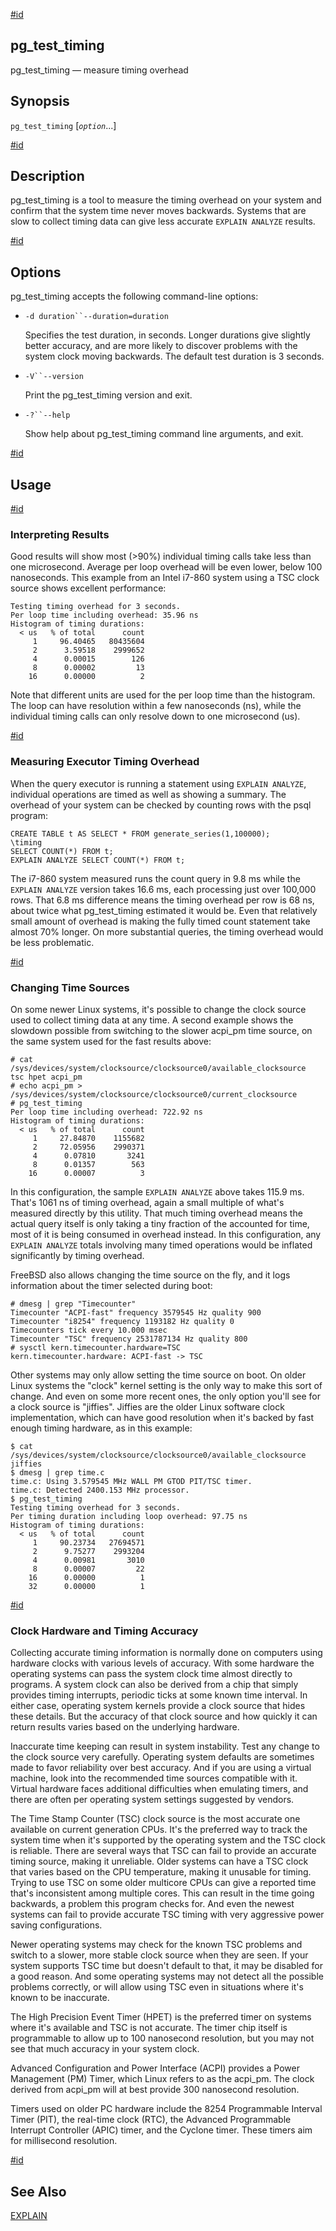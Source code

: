 [#id](#PGTESTTIMING)

## pg_test_timing

pg_test_timing — measure timing overhead

## Synopsis

`pg_test_timing` \[_`option`_...]

[#id](#id-1.9.5.11.5)

## Description

pg_test_timing is a tool to measure the timing overhead on your system and confirm that the system time never moves backwards. Systems that are slow to collect timing data can give less accurate `EXPLAIN ANALYZE` results.

[#id](#id-1.9.5.11.6)

## Options

pg_test_timing accepts the following command-line options:

- `-d duration``--duration=duration`

  Specifies the test duration, in seconds. Longer durations give slightly better accuracy, and are more likely to discover problems with the system clock moving backwards. The default test duration is 3 seconds.

- `-V``--version`

  Print the pg_test_timing version and exit.

- `-?``--help`

  Show help about pg_test_timing command line arguments, and exit.

[#id](#id-1.9.5.11.7)

## Usage

[#id](#id-1.9.5.11.7.2)

### Interpreting Results

Good results will show most (>90%) individual timing calls take less than one microsecond. Average per loop overhead will be even lower, below 100 nanoseconds. This example from an Intel i7-860 system using a TSC clock source shows excellent performance:

```
Testing timing overhead for 3 seconds.
Per loop time including overhead: 35.96 ns
Histogram of timing durations:
  < us   % of total      count
     1     96.40465   80435604
     2      3.59518    2999652
     4      0.00015        126
     8      0.00002         13
    16      0.00000          2
```

Note that different units are used for the per loop time than the histogram. The loop can have resolution within a few nanoseconds (ns), while the individual timing calls can only resolve down to one microsecond (us).

[#id](#id-1.9.5.11.7.3)

### Measuring Executor Timing Overhead

When the query executor is running a statement using `EXPLAIN ANALYZE`, individual operations are timed as well as showing a summary. The overhead of your system can be checked by counting rows with the psql program:

```
CREATE TABLE t AS SELECT * FROM generate_series(1,100000);
\timing
SELECT COUNT(*) FROM t;
EXPLAIN ANALYZE SELECT COUNT(*) FROM t;
```

The i7-860 system measured runs the count query in 9.8 ms while the `EXPLAIN ANALYZE` version takes 16.6 ms, each processing just over 100,000 rows. That 6.8 ms difference means the timing overhead per row is 68 ns, about twice what pg_test_timing estimated it would be. Even that relatively small amount of overhead is making the fully timed count statement take almost 70% longer. On more substantial queries, the timing overhead would be less problematic.

[#id](#id-1.9.5.11.7.4)

### Changing Time Sources

On some newer Linux systems, it's possible to change the clock source used to collect timing data at any time. A second example shows the slowdown possible from switching to the slower acpi_pm time source, on the same system used for the fast results above:

```
# cat /sys/devices/system/clocksource/clocksource0/available_clocksource
tsc hpet acpi_pm
# echo acpi_pm > /sys/devices/system/clocksource/clocksource0/current_clocksource
# pg_test_timing
Per loop time including overhead: 722.92 ns
Histogram of timing durations:
  < us   % of total      count
     1     27.84870    1155682
     2     72.05956    2990371
     4      0.07810       3241
     8      0.01357        563
    16      0.00007          3
```

In this configuration, the sample `EXPLAIN ANALYZE` above takes 115.9 ms. That's 1061 ns of timing overhead, again a small multiple of what's measured directly by this utility. That much timing overhead means the actual query itself is only taking a tiny fraction of the accounted for time, most of it is being consumed in overhead instead. In this configuration, any `EXPLAIN ANALYZE` totals involving many timed operations would be inflated significantly by timing overhead.

FreeBSD also allows changing the time source on the fly, and it logs information about the timer selected during boot:

```
# dmesg | grep "Timecounter"
Timecounter "ACPI-fast" frequency 3579545 Hz quality 900
Timecounter "i8254" frequency 1193182 Hz quality 0
Timecounters tick every 10.000 msec
Timecounter "TSC" frequency 2531787134 Hz quality 800
# sysctl kern.timecounter.hardware=TSC
kern.timecounter.hardware: ACPI-fast -> TSC
```

Other systems may only allow setting the time source on boot. On older Linux systems the "clock" kernel setting is the only way to make this sort of change. And even on some more recent ones, the only option you'll see for a clock source is "jiffies". Jiffies are the older Linux software clock implementation, which can have good resolution when it's backed by fast enough timing hardware, as in this example:

```
$ cat /sys/devices/system/clocksource/clocksource0/available_clocksource
jiffies
$ dmesg | grep time.c
time.c: Using 3.579545 MHz WALL PM GTOD PIT/TSC timer.
time.c: Detected 2400.153 MHz processor.
$ pg_test_timing
Testing timing overhead for 3 seconds.
Per timing duration including loop overhead: 97.75 ns
Histogram of timing durations:
  < us   % of total      count
     1     90.23734   27694571
     2      9.75277    2993204
     4      0.00981       3010
     8      0.00007         22
    16      0.00000          1
    32      0.00000          1
```

[#id](#id-1.9.5.11.7.5)

### Clock Hardware and Timing Accuracy

Collecting accurate timing information is normally done on computers using hardware clocks with various levels of accuracy. With some hardware the operating systems can pass the system clock time almost directly to programs. A system clock can also be derived from a chip that simply provides timing interrupts, periodic ticks at some known time interval. In either case, operating system kernels provide a clock source that hides these details. But the accuracy of that clock source and how quickly it can return results varies based on the underlying hardware.

Inaccurate time keeping can result in system instability. Test any change to the clock source very carefully. Operating system defaults are sometimes made to favor reliability over best accuracy. And if you are using a virtual machine, look into the recommended time sources compatible with it. Virtual hardware faces additional difficulties when emulating timers, and there are often per operating system settings suggested by vendors.

The Time Stamp Counter (TSC) clock source is the most accurate one available on current generation CPUs. It's the preferred way to track the system time when it's supported by the operating system and the TSC clock is reliable. There are several ways that TSC can fail to provide an accurate timing source, making it unreliable. Older systems can have a TSC clock that varies based on the CPU temperature, making it unusable for timing. Trying to use TSC on some older multicore CPUs can give a reported time that's inconsistent among multiple cores. This can result in the time going backwards, a problem this program checks for. And even the newest systems can fail to provide accurate TSC timing with very aggressive power saving configurations.

Newer operating systems may check for the known TSC problems and switch to a slower, more stable clock source when they are seen. If your system supports TSC time but doesn't default to that, it may be disabled for a good reason. And some operating systems may not detect all the possible problems correctly, or will allow using TSC even in situations where it's known to be inaccurate.

The High Precision Event Timer (HPET) is the preferred timer on systems where it's available and TSC is not accurate. The timer chip itself is programmable to allow up to 100 nanosecond resolution, but you may not see that much accuracy in your system clock.

Advanced Configuration and Power Interface (ACPI) provides a Power Management (PM) Timer, which Linux refers to as the acpi_pm. The clock derived from acpi_pm will at best provide 300 nanosecond resolution.

Timers used on older PC hardware include the 8254 Programmable Interval Timer (PIT), the real-time clock (RTC), the Advanced Programmable Interrupt Controller (APIC) timer, and the Cyclone timer. These timers aim for millisecond resolution.

[#id](#id-1.9.5.11.8)

## See Also

[EXPLAIN](sql-explain)
